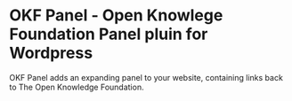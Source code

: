 OKF Panel - Open Knowlege Foundation Panel pluin for Wordpress
================================================================================

OKF Panel adds an expanding panel to your website, containing links back to The Open Knowledge Foundation.
